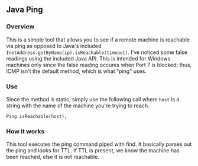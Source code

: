 ## Java Ping

### Overview
This is a simple tool that allows you to see if a remote machine is reachable
via ping as opposed to Java's included `InetAddress.getByName(ip).isReachable(timeout)`.
I've noticed some false readings using the included Java API. This is intended
for Windows machines only since the false reading occures when Port 7 is
blocked; thus, ICMP isn't the default method, which is what "ping" uses.

### Use
Since the method is static, simply use the following call where `host` is a string with
the name of the machine you're trying to reach.

`Ping.isReachable(host);`

### How it works
This tool executes the ping command piped with find. It basically parses out the 
ping and looks for TTL. If TTL is present, we know the machine has been reached, else
it is not reachable.